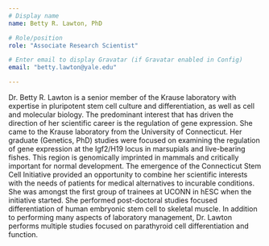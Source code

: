 ```yaml
---
# Display name
name: Betty R. Lawton, PhD

# Role/position
role: "Associate Research Scientist"

# Enter email to display Gravatar (if Gravatar enabled in Config)
email: "betty.lawton@yale.edu"

---
```


Dr. Betty R. Lawton is a senior member of the Krause laboratory with expertise in pluripotent stem cell culture and differentiation, as well as cell and molecular biology. The predominant interest that has driven the direction of her scientific career is the regulation of gene expression. She came to the Krause laboratory from the University of Connecticut. Her graduate (Genetics, PhD) studies were focused on examining the regulation of gene expression at the Igf2/H19 locus in marsupials and live-bearing fishes. This region is genomically imprinted in mammals and critically important for normal development. The emergence of the Connecticut Stem Cell Initiative provided an opportunity to combine her scientific interests with the needs of patients for medical alternatives to incurable conditions. She was amongst the first group of trainees at UCONN in hESC when the initiative started. She performed post-doctoral studies focused differentiation of human embryonic stem cell to skeletal muscle. In addition to performing many aspects of laboratory management, Dr. Lawton performs multiple studies focused on parathyroid cell differentiation and function.
